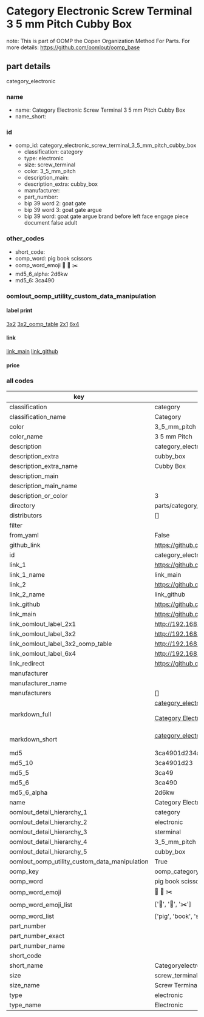# Category Electronic Screw Terminal 3 5 mm Pitch Cubby Box  

note: This is part of OOMP the Oopen Organization Method For Parts. For more details: https://github.com/oomlout/oomp_base

##  part details
  



category_electronic



### name
* name: Category Electronic Screw Terminal 3 5 mm Pitch Cubby Box
* name_short: 
### id
* oomp_id: category_electronic_screw_terminal_3_5_mm_pitch_cubby_box
  * classification: category
  * type: electronic
  * size: screw_terminal
  * color: 3_5_mm_pitch
  * description_main: 
  * description_extra: cubby_box
  * manufacturer: 
  * part_number: 
  * bip 39 word 2: goat gate
  * bip 39 word 3: goat gate argue
  * bip 39 word: goat gate argue brand before left face engage piece document false adult

### other_codes
* short_code: 
* oomp_word: pig book scissors
* oomp_word_emoji :pig: :book: :scissors:
* md5_6_alpha: 2d6kw
* md5_6: 3ca490






### oomlout_oomp_utility_custom_data_manipulation
#### label print
[3x2](http://192.168.1.245:1112/?label=oomp%202d6kw)
[3x2_oomp_table](http://192.168.1.108:1112/?label=oomp%202d6kw)
[2x1](http://192.168.1.242:1112/?label=oomp%202d6kw)
[6x4](http://192.168.1.55:1112/?label=oomp%202d6kw)    

#### link

[link_main](https://github.com/oomlout/oomlout_oomp_version_1_messy/tree/main/parts/category_electronic_screw_terminal_3_5_mm_pitch_cubby_box) [link_github](https://github.com/oomlout/oomlout_oomp_version_1_messy/tree/main/parts/category_electronic_screw_terminal_3_5_mm_pitch_cubby_box)                             

#### price







### all codes 
| key | value |  
| --- | --- |  
| classification | category |  
| classification_name | Category |  
| color | 3_5_mm_pitch |  
| color_name | 3 5 mm Pitch |  
| description | category_electronic |  
| description_extra | cubby_box |  
| description_extra_name | Cubby Box |  
| description_main |  |  
| description_main_name |  |  
| description_or_color | 3  |  
| directory | parts/category_electronic_screw_terminal_3_5_mm_pitch_cubby_box |  
| distributors | [] |  
| filter |  |  
| from_yaml | False |  
| github_link | https://github.com/oomlout/oomlout_oomp_part_src/tree/main/parts/category_electronic_screw_terminal_3_5_mm_pitch_cubby_box |  
| id | category_electronic_screw_terminal_3_5_mm_pitch_cubby_box |  
| link_1 | https://github.com/oomlout/oomlout_oomp_version_1_messy/tree/main/parts/category_electronic_screw_terminal_3_5_mm_pitch_cubby_box |  
| link_1_name | link_main |  
| link_2 | https://github.com/oomlout/oomlout_oomp_version_1_messy/tree/main/parts/category_electronic_screw_terminal_3_5_mm_pitch_cubby_box |  
| link_2_name | link_github |  
| link_github | https://github.com/oomlout/oomlout_oomp_version_1_messy/tree/main/parts/category_electronic_screw_terminal_3_5_mm_pitch_cubby_box |  
| link_main | https://github.com/oomlout/oomlout_oomp_version_1_messy/tree/main/parts/category_electronic_screw_terminal_3_5_mm_pitch_cubby_box |  
| link_oomlout_label_2x1 | http://192.168.1.242:1112/?label=oomp%202d6kw |  
| link_oomlout_label_3x2 | http://192.168.1.245:1112/?label=oomp%202d6kw |  
| link_oomlout_label_3x2_oomp_table | http://192.168.1.108:1112/?label=oomp%202d6kw |  
| link_oomlout_label_6x4 | http://192.168.1.55:1112/?label=oomp%202d6kw |  
| link_redirect | https://github.com/oomlout/oomlout_oomp_version_1_messy/tree/main/parts/category_electronic_screw_terminal_3_5_mm_pitch_cubby_box |  
| manufacturer |  |  
| manufacturer_name |  |  
| manufacturers | [] |  
| markdown_full | [category_electronic_screw_terminal_3_5_mm_pitch_cubby_box](none)<br>[](none)<br>[Category Electronic Screw Terminal 3 5 Mm Pitch Cubby Box](none)<br><br> |  
| markdown_short | [category_electronic_screw_terminal_3_5_mm_pitch_cubby_box](none)<br><br> |  
| md5 | 3ca4901d234a4a31fc8a11b017181320 |  
| md5_10 | 3ca4901d23 |  
| md5_5 | 3ca49 |  
| md5_6 | 3ca490 |  
| md5_6_alpha | 2d6kw |  
| name | Category Electronic Screw Terminal 3 5 mm Pitch Cubby Box |  
| oomlout_detail_hierarchy_1 | category |  
| oomlout_detail_hierarchy_2 | electronic |  
| oomlout_detail_hierarchy_3 | sterminal |  
| oomlout_detail_hierarchy_4 | 3_5_mm_pitch |  
| oomlout_detail_hierarchy_5 | cubby_box |  
| oomlout_oomp_utility_custom_data_manipulation | True |  
| oomp_key | oomp_category_electronic_screw_terminal_3_5_mm_pitch_cubby_box |  
| oomp_word | pig book scissors |  
| oomp_word_emoji | :pig: :book: :scissors: |  
| oomp_word_emoji_list | [':pig:', ':book:', ':scissors:'] |  
| oomp_word_list | ['pig', 'book', 'scissors'] |  
| part_number |  |  
| part_number_exact |  |  
| part_number_name |  |  
| short_code |  |  
| short_name | Categoryelectronic |  
| size | screw_terminal |  
| size_name | Screw Terminal |  
| type | electronic |  
| type_name | Electronic |  
